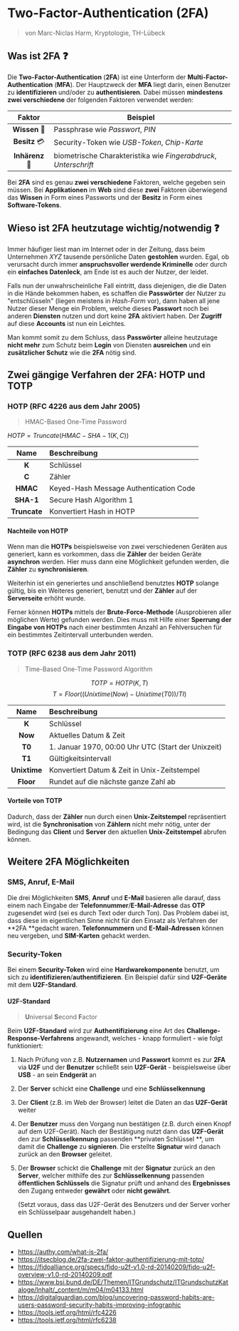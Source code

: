 # Two-Factor-Authentication (2FA)

> von Marc-Niclas Harm, Kryptologie, TH-Lübeck

## Was ist 2FA :question:

Die **Two-Factor-Authentication** (**2FA**) ist eine Unterform der **Multi-Factor-Authentication** (**MFA**). Der Hauptzweck der **MFA** liegt darin, einen Benutzer zu **identifizieren** und/oder zu **authentisieren**. Dabei müssen **mindestens zwei verschiedene** der folgenden Faktoren verwendet werden:

|          Faktor          | Beispiel                                                     |
| :----------------------: | ------------------------------------------------------------ |
|     **Wissen** :key:     | Passphrase wie *Passwort*, *PIN*                             |
| **Besitz** :credit_card: | Security-Token wie *USB-Token*, *Chip-Karte*                 |
|   **Inhärenz** :eyes:    | biometrische Charakteristika wie *Fingerabdruck*, *Unterschrift* |

Bei **2FA** sind es genau **zwei verschiedene** Faktoren, welche gegeben sein müssen. Bei **Applikationen** im **Web** sind diese **zwei** Faktoren überwiegend das **Wissen** in Form eines Passworts und der **Besitz** in Form eines **Software-Tokens**.

## Wieso ist 2FA heutzutage wichtig/notwendig :question:

Immer häufiger liest man im Internet oder in der Zeitung, dass beim Unternehmen *XYZ* tausende persönliche Daten **gestohlen** wurden. Egal, ob verursacht durch immer **anspruchsvoller werdende Kriminelle** oder durch ein **einfaches Datenleck**, am Ende ist es auch der Nutzer, der leidet.

Falls nun der unwahrscheinliche Fall eintritt, dass diejenigen, die die Daten in die Hände bekommen haben, es schaffen die **Passwörter** der Nutzer zu "entschlüsseln" (liegen meistens in *Hash-Form* vor), dann haben all jene Nutzer dieser Menge ein Problem, welche dieses **Passwort** noch bei anderen **Diensten** nutzen und dort keine **2FA** aktiviert haben. Der **Zugriff** auf diese **Accounts** ist nun ein Leichtes.

Man kommt somit zu dem Schluss, dass **Passwörter** alleine heutzutage **nicht mehr** zum Schutz beim **Login** von Diensten **ausreichen** und ein **zusätzlicher Schutz** wie die **2FA** nötig sind.

<div style="page-break-after: always;"></div>

## Zwei gängige Verfahren der 2FA: HOTP und TOTP

### HOTP (RFC 4226 aus dem Jahr 2005)

> HMAC-Based One-Time Password

$HOTP = Truncate(HMAC − SHA − 1(K,C))$

|     Name     | Beschreibung                           |
| :----------: | :------------------------------------- |
|    **K**     | Schlüssel                              |
|    **C**     | Zähler                                 |
|   **HMAC**   | Keyed-Hash Message Authentication Code |
|  **SHA-1**   | Secure Hash Algorithm 1                |
| **Truncate** | Konvertiert Hash in HOTP               |

#### Nachteile von HOTP

Wenn man die **HOTPs** beispielsweise von zwei verschiedenen Geräten aus generiert, kann es vorkommen, dass die **Zähler** der beiden Geräte **asynchron** werden. Hier muss dann eine Möglichkeit gefunden werden, die **Zähler** zu **synchronisieren**.

Weiterhin ist ein generiertes und anschließend benutztes **HOTP** solange gültig, bis ein Weiteres generiert, benutzt und der **Zähler** auf der **Serverseite** erhöht wurde.

Ferner können **HOTPs** mittels der **Brute-Force-Methode** (Ausprobieren aller möglichen Werte) gefunden werden. Dies muss mit Hilfe einer **Sperrung der Eingabe von HOTPs** nach einer bestimmten Anzahl an Fehlversuchen für ein bestimmtes Zeitintervall unterbunden werden.

### TOTP (RFC 6238 aus dem Jahr 2011)

> Time-Based One-Time Password Algorithm

$$TOTP = HOTP(K,T)$$
$$T = Floor((Unixtime(Now) - Unixtime(T0)) / TI)$$

|     Name     | Beschreibung                                       |
| :----------: | :------------------------------------------------- |
|    **K**     | Schlüssel                                          |
|   **Now**    | Aktuelles Datum & Zeit                             |
|    **T0**    | 1. Januar 1970, 00:00 Uhr UTC (Start der Unixzeit) |
|    **T1**    | Gültigkeitsintervall                               |
| **Unixtime** | Konvertiert Datum & Zeit in Unix-Zeitstempel       |
|  **Floor**   | Rundet auf die nächste ganze Zahl ab               |

<div style="page-break-after: always;"></div>

#### Vorteile von TOTP

Dadurch, dass der **Zähler** nun durch einen **Unix-Zeitstempel** repräsentiert wird, ist die **Synchronisation** von **Zählern** nicht mehr nötig, unter der Bedingung das **Client** und **Server** den aktuellen **Unix-Zeitstempel** abrufen können.

## Weitere 2FA Möglichkeiten

### SMS, Anruf, E-Mail

Die drei Möglichkeiten **SMS**, **Anruf** und **E-Mail** basieren alle darauf, dass einem nach Eingabe der **Telefonnummer**/**E-Mail-Adresse** das **OTP** zugesendet wird (sei es durch Text oder durch Ton). Das Problem dabei ist, dass diese im eigentlichen Sinne nicht für den Einsatz als Verfahren der **2FA **gedacht waren. **Telefonnummern** und **E-Mail-Adressen** können neu vergeben, und **SIM-Karten** gehackt werden.

### Security-Token

Bei einem **Security-Token** wird eine **Hardwarekomponente** benutzt, um sich zu **identifizieren**/**authentifizieren**. Ein Beispiel dafür sind **U2F-Geräte** mit dem **U2F-Standard**.

#### U2F-Standard

> **U**niversal **S**econd **F**actor

Beim **U2F-Standard** wird zur **Authentifizierung** eine Art des **Challenge-Response-Verfahrens** angewandt, welches - knapp formuliert - wie folgt funktioniert:

1. Nach Prüfung von z.B. **Nutzernamen** und **Passwort** kommt es zur **2FA** via **U2F** und der **Benutzer** schließt sein **U2F-Gerät** - beispielsweise über **USB** - an sein **Endgerät** an

2. Der **Server** schickt eine **Challenge** und eine **Schlüsselkennung**

3. Der **Client** (z.B. im Web der Browser) leitet die Daten an das **U2F-Gerät** weiter

4. Der **Benutzer** muss den Vorgang nun bestätigen (z.B. durch einen Knopf auf dem U2F-Gerät). Nach der Bestätigung nutzt dann das **U2F-Gerät** den zur **Schlüsselkennung** passenden **privaten Schlüssel **, um damit die **Challenge** zu **signieren**. Die erstellte **Signatur** wird danach zurück an den **Browser** geleitet.

5. Der **Browser** schickt die **Challenge** mit der **Signatur** zurück an den **Server**, welcher mithilfe des zur **Schlüsselkennung** passenden **öffentlichen Schlüssels** die Signatur prüft und anhand des **Ergebnisses** den Zugang entweder **gewährt** oder **nicht gewährt**.

   (Setzt voraus, dass das U2F-Gerät des Benutzers und der Server vorher ein Schlüsselpaar ausgehandelt haben.)

## Quellen

- https://authy.com/what-is-2fa/
- https://itsecblog.de/2fa-zwei-faktor-authentifizierung-mit-totp/
- https://fidoalliance.org/specs/fido-u2f-v1.0-rd-20140209/fido-u2f-overview-v1.0-rd-20140209.pdf
- https://www.bsi.bund.de/DE/Themen/ITGrundschutz/ITGrundschutzKataloge/Inhalt/_content/m/m04/m04133.html
- https://digitalguardian.com/blog/uncovering-password-habits-are-users-password-security-habits-improving-infographic
- https://tools.ietf.org/html/rfc4226
- https://tools.ietf.org/html/rfc6238